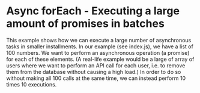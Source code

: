 Async forEach - Executing a large amount of promises in batches
=============================================================

This example shows how we can execute a large number of asynchronous tasks in smaller installments. In our example (see index.js), we have a list of 100 numbers. We want to perform an asynchronous operation (a promise) for each of these elements. (A real-life example would be a large of array of users where we want to perform an API call for each user, i.e. to remove them from the database without causing a high load.) In order to do so without making all 100 calls at the same time, we can instead perform 10 times 10 executions.
